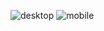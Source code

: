![desktop](https://user-images.githubusercontent.com/854141/228248482-8277c2cf-8cff-492b-86fe-2e1d03fa7c6c.jpg)
![mobile](https://user-images.githubusercontent.com/854141/228248505-ee75a27c-33f2-48dd-9a36-23f7033b4855.jpg)
